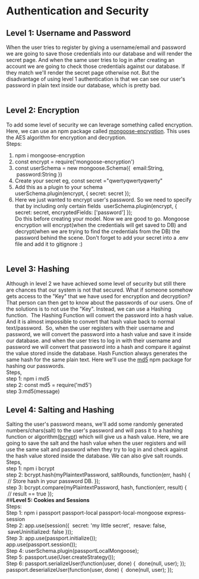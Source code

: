 # Authentication and Security<br>
## **Level 1: Username and Password** <br>
When the user tries to register by giving a username/email and password we are going to save those credentials into our database and will render the secret page. And when the same user tries to log in after creating an account we are going to check those credentials against our database. If they match we'll render the secret page otherwise not.
But the disadvantage of using level 1 authentication is that we can see our user's password in plain text inside our database, which is pretty bad.<br><br>
## **Level 2: Encryption** <br>
To add some level of security we can leverage something called encryption.
Here, we can use an npm package called [mongoose-encryption](https://www.npmjs.com/package/mongoose-encryption). This uses the AES algorithm for encryption and decryption. <br>
Steps:<br>
1. npm i mongoose-encryption<br>
2. const encrypt = require('mongoose-encryption')<br>
3. const userSchema = new mongoose.Schema({
 email:String,
 password:String
})<br>
4. Create your secret eg, const secret ="qwertyqwertyqwerty"<br>
5. Add this as a plugin to your schema<br>
userSchema.plugin(encrypt, { secret: secret });
6. Here we just wanted to encrypt user's password. So we need to specify that by including only certain fields 
userSchema.plugin(encrypt, { secret: secret, encryptedFields: ['password'] });<br>
Do this before creating your model. Now we are good to go. Mongoose encryption will encrypt(when the credentials will get saved to DB) and decrypt(when we are trying to find the credentials from the DB) the password behind the scene. Don't forget to add your secret into a .env file and add it to gitignore :) <br><br>
## **Level 3: Hashing**<br>
Although in level 2 we have achieved some level of security but still there are chances that our system is not that secured. What if someone somehow gets access to the "Key" that we have used for encryption and decryption? That person can then get to know about the passwords of our users. One of the solutions is to not use the "Key". Instead, we can use a Hashing function. 
The Hashing Function will convert the password into a hash value. And it is almost impossible to convert that hash value back to normal text/password. 
So, when the user registers with their username and password, we will convert the password into a hash value and save it inside our database. and when the user tries to log in with their username and password we will convert that password into a hash and compare it against the value stored inside the database.
Hash Function always generates the same hash for the same plain text.
Here we'll use the [md5](https://www.npmjs.com/package/md5) npm package for hashing our passwords.<br>
Steps,<br>
step 1: npm i md5<br>
step 2: const md5 = require('md5')<br>
step 3:md5(message)<br>
## **Level 4: Salting and Hashing**<br>
Salting the user's password means, we'll add some randomly generated numbers/chars(salt) to the user's password and will pass it to a hashing function or algorithm([bcrypt](https://www.npmjs.com/package/bcrypt)) which will give us a hash value. Here, we are going to save the salt and the hash value when the user registers and will use the same salt and password when they try to log in and check against the hash value stored inside the database. We can also give salt rounds.
Steps,<br>
step 1: npm i bcrypt<br>
step 2:  bcrypt.hash(myPlaintextPassword, saltRounds, function(err, hash) {
 // Store hash in your password DB.
});<br>
step 3: bcrypt.compare(myPlaintextPassword, hash, function(err, result) {
 // result == true
});<br>
##**Level 5: Cookies and Sessions**<br>
Steps:<br>
Step 1: npm i passport passport-local passport-local-mongoose express-session<br>
Step 2: app.use(session({
 secret: 'my little secret',
 resave: false,
 saveUninitialized: false
}));<br>
Step 3: app.use(passport.initialize()); <br>
app.use(passport.session());<br>
Step 4: userSchema.plugin(passportLocalMongoose);<br>
Step 5: passport.use(User.createStrategy());<br>
Step 6: passport.serializeUser(function(user, done) {
 done(null, user);
});<br>
passport.deserializeUser(function(user, done) {
 done(null, user);
});
